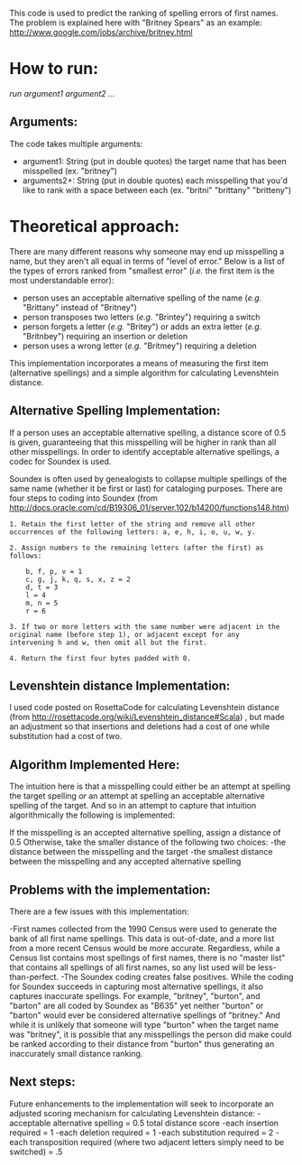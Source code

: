 This code is used to predict the ranking of spelling errors of first names.  The problem is explained here with "Britney Spears" as an example:
http://www.google.com/jobs/archive/britney.html

How to run:
===============

*run argument1 argument2 ...*

Arguments:
----------------
The code takes multiple arguments:

- argument1: String (put in double quotes) the target name that has been misspelled (ex. "britney")
- arguments2+: String (put in double quotes) each misspelling that you'd like to rank with a space between each (ex. "britni" "brittany" "britteny")

Theoretical approach:
=================

There are many different reasons why someone may end up misspelling a name, but they aren't all equal in terms of "level of error."  Below is a list of the types of errors ranked from "smallest error" (*i.e.* the first item is the most understandable error):

- person uses an acceptable alternative spelling of the name (*e.g.* "Brittany" instead of "Britney")
- person transposes two letters (*e.g.* "Brintey") requiring a switch
- person forgets a letter (*e.g.* "Britey") or adds an extra letter (*e.g.* "Britnbey") requiring an insertion or deletion
- person uses a wrong letter (*e.g.* "Britmey") requiring a deletion

This implementation incorporates a means of measuring the first item (alternative spellings) and a simple algorithm for calculating Levenshtein distance.

Alternative Spelling Implementation:
---------------------------------
If a person uses an acceptable alternative spelling, a distance score of 0.5 is given, guaranteeing that this misspelling will be higher in rank than all other misspellings.  In order to identify acceptable alternative spellings, a codec for Soundex is used.

Soundex is often used by genealogists to collapse multiple spellings of the same name (whether it be first or last) for cataloging purposes.  There are four steps to coding into Soundex (from http://docs.oracle.com/cd/B19306_01/server.102/b14200/functions148.htm)

    1. Retain the first letter of the string and remove all other occurrences of the following letters: a, e, h, i, o, u, w, y.

    2. Assign numbers to the remaining letters (after the first) as follows:

        b, f, p, v = 1
        c, g, j, k, q, s, x, z = 2
        d, t = 3
        l = 4
        m, n = 5
        r = 6

    3. If two or more letters with the same number were adjacent in the original name (before step 1), or adjacent except for any               intervening h and w, then omit all but the first.

    4. Return the first four bytes padded with 0.


Levenshtein distance Implementation:
-------------------------------
I used code posted on RosettaCode for calculating Levenshtein distance (from http://rosettacode.org/wiki/Levenshtein_distance#Scala)
, but made an adjustment so that insertions and deletions had a cost of one while substitution had a cost of two.

Algorithm Implemented Here:
-------------------------------
The intuition here is that a misspelling could either be an attempt at spelling the target spelling *or* an attempt at spelling an acceptable alternative spelling of the target.  And so in an attempt to capture that intuition algorithmically the following is implemented:

If the misspelling is an accepted alternative spelling, assign a distance of 0.5
Otherwise, take the smaller distance of the following two choices:
    -the distance between the misspelling and the target
    -the smallest distance between the misspelling and any accepted alternative spelling
    
Problems with the implementation:
----------------------------------
There are a few issues with this implementation:

-First names collected from the 1990 Census were used to generate the bank of all first name spellings.  This data is out-of-date, and a more list from a more recent Census would be more accurate.  Regardless, while a Census list contains most spellings of first names, there is no "master list" that contains all spellings of all first names, so any list used will be less-than-perfect.
-The Soundex coding creates false positives.  While the coding for Soundex succeeds in capturing most alternative spellings, it also captures inaccurate spellings.  For example, "britney", "burton", and "barton" are all coded by Soundex as "B635" yet neither "burton" or "barton" would ever be considered alternative spellings of "britney."  And while it is unlikely that someone will type "burton" when the target name was "britney", it is possible that any misspellings the person did make could be ranked according to their distance from "burton" thus generating an inaccurately small distance ranking.

Next steps:
-------------------------------
Future enhancements to the implementation will seek to incorporate an adjusted scoring mechanism for calculating Levenshtein distance:
-acceptable alternative spelling = 0.5 total distance score
-each insertion required = 1
-each deletion required = 1
-each substitution required = 2
-each transposition required (where two adjacent letters simply need to be switched) = .5

